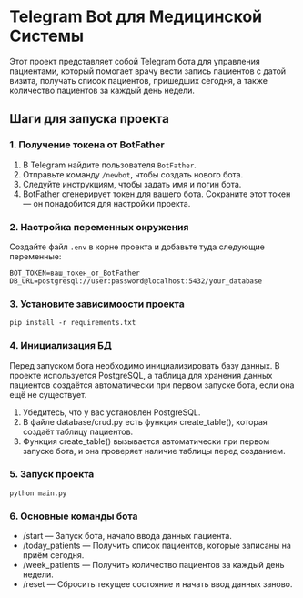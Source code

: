 # Telegram Bot для Медицинской Системы

Этот проект представляет собой Telegram бота для управления пациентами, который помогает врачу вести запись пациентов с датой визита, получать список пациентов, пришедших сегодня, а также количество пациентов за каждый день недели.

## Шаги для запуска проекта

### 1. Получение токена от BotFather

1. В Telegram найдите пользователя `BotFather`.
2. Отправьте команду `/newbot`, чтобы создать нового бота.
3. Следуйте инструкциям, чтобы задать имя и логин бота.
4. BotFather сгенерирует токен для вашего бота. Сохраните этот токен — он понадобится для настройки проекта.

### 2. Настройка переменных окружения

Создайте файл `.env` в корне проекта и добавьте туда следующие переменные:

```env
BOT_TOKEN=ваш_токен_от_BotFather
DB_URL=postgresql://user:password@localhost:5432/your_database
```

### 3. Установите зависимоости проекта
```env
pip install -r requirements.txt
```

### 4. Инициализация БД

Перед запуском бота необходимо инициализировать базу данных. В проекте используется PostgreSQL, а таблица для хранения данных пациентов создаётся автоматически при первом запуске бота, если она ещё не существует.

1. Убедитесь, что у вас установлен PostgreSQL.
2. В файле database/crud.py есть функция create_table(), которая создаёт таблицу пациентов.
3. Функция create_table() вызывается автоматически при первом запуске бота, и она проверяет наличие таблицы перед созданием.

### 5. Запуск проекта
```env
python main.py
```

### 6. Основные команды бота
* /start — Запуск бота, начало ввода данных пациента.
* /today_patients — Получить список пациентов, которые записаны на приём сегодня.
* /week_patients — Получить количество пациентов за каждый день недели.
* /reset — Сбросить текущее состояние и начать ввод данных заново.
